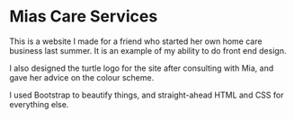 # Mias Care Services

This is a website I made for a friend who started her own home care business last summer. It is an example of my ability to do front end design.

I also designed the turtle logo for the site after consulting with Mia, and gave her advice on the colour scheme.

I used Bootstrap to beautify things, and straight-ahead HTML and CSS for everything else.
